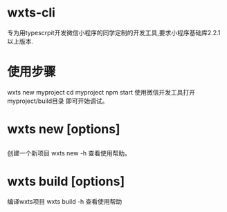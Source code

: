 # wxts-cli
专为用typescrpit开发微信小程序的同学定制的开发工具,要求小程序基础库2.2.1以上版本.

# 使用步骤
wxts new myproject
cd myproject
npm start
使用微信开发工具打开 myproject/build目录 即可开始调试。

# wxts new [options] <dir>
创建一个新项目
wxts new -h 查看使用帮助。

# wxts build [options] 
编译wxts项目
wxts build -h 查看使用帮助